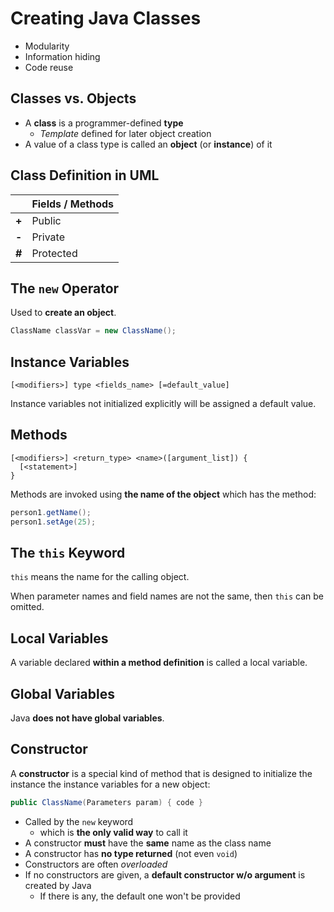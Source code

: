 # Creating Java Classes

- Modularity
- Information hiding
- Code reuse

## Classes vs. Objects

- A **class** is a programmer-defined **type**
  - _Template_ defined for later object creation
- A value of a class type is called an **object** (or **instance**) of it

## Class Definition in UML

|       | Fields / Methods |
| ----- | ---------------- |
| **+** | Public           |
| **-** | Private          |
| **#** | Protected        |

## The `new` Operator

Used to **create an object**.

```java
ClassName classVar = new ClassName();
```

## Instance Variables

```
[<modifiers>] type <fields_name> [=default_value]
```

Instance variables not initialized explicitly will be assigned a default value.

## Methods

```
[<modifiers>] <return_type> <name>([argument_list]) {
  [<statement>]
}
```

Methods are invoked using **the name of the object** which has the method:

```java
person1.getName();
person1.setAge(25);
```

## The `this` Keyword

`this` means the name for the calling object.

When parameter names and field names are not the same, then `this` can be omitted.

## Local Variables

A variable declared **within a method definition** is called a local variable.

## Global Variables

Java **does not have global variables**.

## Constructor

A **constructor** is a special kind of method that is designed to initialize the instance the instance variables for a new object:

```java
public ClassName(Parameters param) { code }
```

- Called by the `new` keyword
  - which is **the only valid way** to call it
- A constructor **must** have the **same** name as the class name
- A constructor has **no type returned** (not even `void`)
- Constructors are often _overloaded_
- If no constructors are given, a **default constructor w/o argument** is created by Java
  - If there is any, the default one won't be provided
